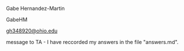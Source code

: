 Gabe Hernandez-Martin

GabeHM

gh348920@ohio.edu

message to TA - I have reccorded my answers in the file "answers.md".
